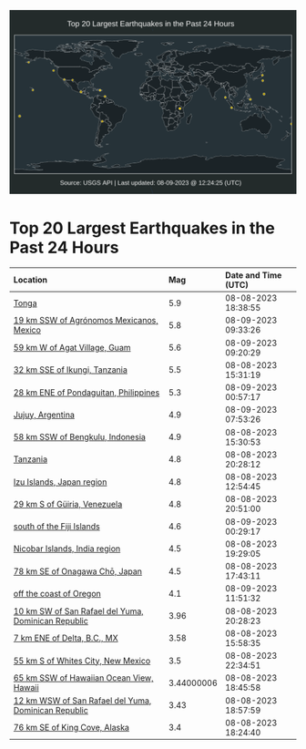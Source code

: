![Map](./map.png)

# Top 20 Largest Earthquakes in the Past 24 Hours

| Location | Mag | Date and Time (UTC) |
|:---|:---|:---|
| [Tonga](https://earthquake.usgs.gov/earthquakes/eventpage/us6000kyph) | 5.9 | 08-08-2023 18:38:55 |
| [19 km SSW of Agrónomos Mexicanos, Mexico](https://earthquake.usgs.gov/earthquakes/eventpage/us6000kyty) | 5.8 | 08-09-2023 09:33:26 |
| [59 km W of Agat Village, Guam](https://earthquake.usgs.gov/earthquakes/eventpage/us6000kytu) | 5.6 | 08-09-2023 09:20:29 |
| [32 km SSE of Ikungi, Tanzania](https://earthquake.usgs.gov/earthquakes/eventpage/us6000kynh) | 5.5 | 08-08-2023 15:31:19 |
| [28 km ENE of Pondaguitan, Philippines](https://earthquake.usgs.gov/earthquakes/eventpage/us6000kys0) | 5.3 | 08-09-2023 00:57:17 |
| [Jujuy, Argentina](https://earthquake.usgs.gov/earthquakes/eventpage/us6000kytm) | 4.9 | 08-09-2023 07:53:26 |
| [58 km SSW of Bengkulu, Indonesia](https://earthquake.usgs.gov/earthquakes/eventpage/us6000kyng) | 4.9 | 08-08-2023 15:30:53 |
| [Tanzania](https://earthquake.usgs.gov/earthquakes/eventpage/us6000kyqp) | 4.8 | 08-08-2023 20:28:12 |
| [Izu Islands, Japan region](https://earthquake.usgs.gov/earthquakes/eventpage/us6000kylu) | 4.8 | 08-08-2023 12:54:45 |
| [29 km S of Güiria, Venezuela](https://earthquake.usgs.gov/earthquakes/eventpage/us6000kyqu) | 4.8 | 08-08-2023 20:51:00 |
| [south of the Fiji Islands](https://earthquake.usgs.gov/earthquakes/eventpage/us6000kyrv) | 4.6 | 08-09-2023 00:29:17 |
| [Nicobar Islands, India region](https://earthquake.usgs.gov/earthquakes/eventpage/us6000kyqe) | 4.5 | 08-08-2023 19:29:05 |
| [78 km SE of Onagawa Chō, Japan](https://earthquake.usgs.gov/earthquakes/eventpage/us6000kyp4) | 4.5 | 08-08-2023 17:43:11 |
| [off the coast of Oregon](https://earthquake.usgs.gov/earthquakes/eventpage/us6000kyuw) | 4.1 | 08-09-2023 11:51:32 |
| [10 km SW of San Rafael del Yuma, Dominican Republic](https://earthquake.usgs.gov/earthquakes/eventpage/pr2023220001) | 3.96 | 08-08-2023 20:28:23 |
| [7 km ENE of Delta, B.C., MX](https://earthquake.usgs.gov/earthquakes/eventpage/ci40531840) | 3.58 | 08-08-2023 15:58:35 |
| [55 km S of Whites City, New Mexico](https://earthquake.usgs.gov/earthquakes/eventpage/tx2023plvw) | 3.5 | 08-08-2023 22:34:51 |
| [65 km SSW of Hawaiian Ocean View, Hawaii](https://earthquake.usgs.gov/earthquakes/eventpage/hv73516042) | 3.44000006 | 08-08-2023 18:45:58 |
| [12 km WSW of San Rafael del Yuma, Dominican Republic](https://earthquake.usgs.gov/earthquakes/eventpage/pr71420883) | 3.43 | 08-08-2023 18:57:59 |
| [76 km SE of King Cove, Alaska](https://earthquake.usgs.gov/earthquakes/eventpage/us6000kyqg) | 3.4 | 08-08-2023 18:24:40 |
